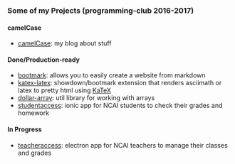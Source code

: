 ### Some of my Projects (programming-club 2016-2017)

#### camelCase

- [camelCase](https://obedm503.github.io/): my blog about stuff

#### Done/Production-ready

- [bootmark](https://obedm503.github.io/bootmark/): allows you to easily create a website from markdown
- [katex-latex](https://obedm503.github.io/katex-latex/): showdown/bootmark extension that renders asciimath or latex to pretty html using [KaTeX](https://khan.github.io/katex/)
- [dollar-array](https://obedm503.github.io/dollar-array/): util library for working with arrays
- [studentaccess](https://ncai-developers.github.io/studentaccess/): ionic app for NCAI students to check their grades and homework

#### In Progress

- [teacheraccess](https://ncai-developers.github.io/teacheraccess/): electron app for NCAI teachers to manage their classes and grades
